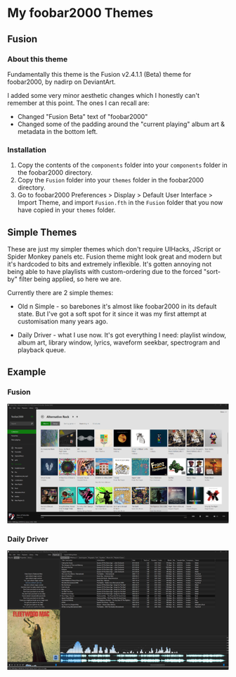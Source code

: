 # My foobar2000 Themes

## Fusion

### About this theme

Fundamentally this theme is the Fusion v2.4.1.1 (Beta) theme for foobar2000, by nadirp on DeviantArt.

I added some very minor aesthetic changes which I honestly can't remember at this point. The ones I can recall are:

* Changed "Fusion Beta" text of "foobar2000"
* Changed some of the padding around the "current playing" album art & metadata in the bottom left.

### Installation

1. Copy the contents of the `components` folder into your `components` folder in the foobar2000 directory.
2. Copy the `Fusion` folder into your `themes` folder in the foobar2000 directory.
3. Go to foobar2000 Preferences > Display > Default User Interface > Import Theme, and import `Fusion.fth` in the `Fusion` folder that you now have copied in your `themes` folder.

## Simple Themes

These are just my simpler themes which don't require UIHacks, JScript or Spider Monkey panels etc. Fusion theme might look great and modern but it's hardcoded to bits and extremely inflexible. It's gotten annoying not being able to have playlists with custom-ordering due to the forced "sort-by" filter being applied, so here we are.

Currently there are 2 simple themes:

* Old n Simple - so barebones it's almost like foobar2000 in its default state. But I've got a soft spot for it since it was my first attempt at customisation many years ago.

* Daily Driver - what I use now. It's got everything I need: playlist window, album art, library window, lyrics, waveform seekbar, spectrogram and playback queue.

## Example

### Fusion
![daily_driver_example](https://raw.githubusercontent.com/beatzunknown/foobar2000-fusion-theme/refs/heads/main/example2.png)

### Daily Driver
![daily_driver_example](https://raw.githubusercontent.com/beatzunknown/foobar2000-fusion-theme/refs/heads/main/example.png)
